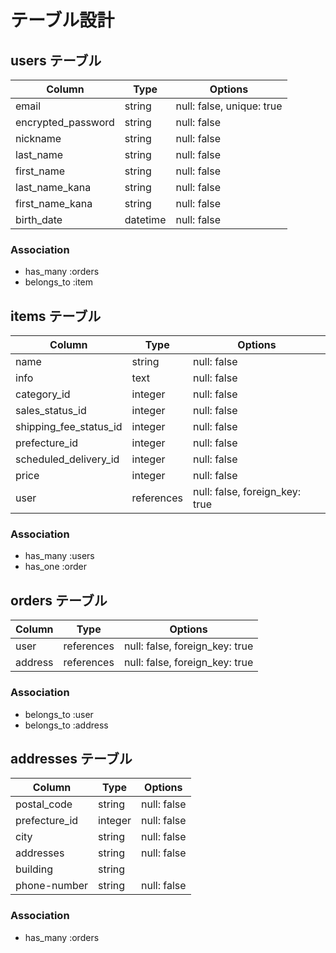# テーブル設計

## users テーブル

|Column|Type|Options|
|------|----|-------|
|email|string|null: false, unique: true|
|encrypted_password|string|null: false|
|nickname|string|null: false|
|last_name|string|null: false|
|first_name|string|null: false|
|last_name_kana|string|null: false|
|first_name_kana|string|null: false|
|birth_date|datetime|null: false|

### Association

- has_many :orders
- belongs_to :item

## items テーブル

|Column|Type|Options|
|------|----|-------|
|name|string|null: false|
|info|text|null: false|
|category_id|integer|null: false|
|sales_status_id|integer|null: false|
|shipping_fee_status_id|integer|null: false|
|prefecture_id|integer|null: false|
|scheduled_delivery_id|integer|null: false|
|price|integer|null: false|
|user|references|null: false, foreign_key: true|

### Association

- has_many :users
- has_one :order

## orders テーブル

|Column|Type|Options|
|------|----|-------|
|user|references|null: false, foreign_key: true|
|address|references|null: false, foreign_key: true|

### Association

- belongs_to :user
- belongs_to :address

## addresses テーブル

|Column|Type|Options|
|------|----|-------|
|postal_code|string|null: false|
|prefecture_id|integer|null: false|
|city|string|null: false|
|addresses|string|null: false|
|building|string|
|phone-number|string|null: false|

### Association

- has_many :orders